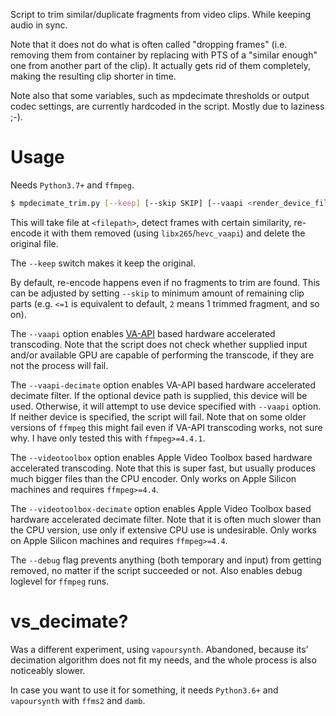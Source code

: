 Script to trim similar/duplicate fragments from video clips. While keeping audio in sync.

Note that it does not do what is often called "dropping frames" (i.e. removing them from container by replacing with PTS of a "similar enough" one from another part of the clip). It actually gets rid of them completely, making the resulting clip shorter in time.

Note also that some variables, such as mpdecimate thresholds or output codec settings, are currently hardcoded in the script. Mostly due to laziness ;-).

# Usage

Needs `Python3.7+` and `ffmpeg`.

```bash
$ mpdecimate_trim.py [--keep] [--skip SKIP] [--vaapi <render_device_filepath>] [--vaapi-decimate [render_device_filepath]] [--videotoolbox] [--videotoolbox-decimate] [--debug] <filepath>
```

This will take file at `<filepath>`, detect frames with certain similarity, re-encode it with them removed (using `libx265`/`hevc_vaapi`) and delete the original file.

The `--keep` switch makes it keep the original.

By default, re-encode happens even if no fragments to trim are found. This can be adjusted by setting `--skip` to minimum amount of remaining clip parts (e.g. `<=1` is equivalent to default, `2` means 1 trimmed fragment, and so on).

The `--vaapi` option enables [VA-API](https://trac.ffmpeg.org/wiki/Hardware/VAAPI) based hardware accelerated transcoding. Note that the script does not check whether supplied input and/or available GPU are capable of performing the transcode, if they are not the process will fail.

The `--vaapi-decimate` option enables VA-API based hardware accelerated decimate filter. If the optional device path is supplied, this device will be used. Otherwise, it will attempt to use device specified with `--vaapi` option. If neither device is specified, the script will fail. Note that on some older versions of `ffmpeg` this might fail even if VA-API transcoding works, not sure why. I have only tested this with `ffmpeg>=4.4.1`.

The `--videotoolbox` option enables Apple Video Toolbox based hardware accelerated transcoding. Note that this is super fast, but usually produces much bigger files than the CPU encoder. Only works on Apple Silicon machines and requires `ffmpeg>=4.4`.

The `--videotoolbox-decimate` option enables Apple Video Toolbox based hardware accelerated decimate filter. Note that it is often much slower than the CPU version, use only if extensive CPU use is undesirable. Only works on Apple Silicon machines and requires `ffmpeg>=4.4`.

The `--debug` flag prevents anything (both temporary and input) from getting removed, no matter if the script succeeded or not. Also enables debug loglevel for `ffmpeg` runs.

# vs_decimate?

Was a different experiment, using `vapoursynth`. Abandoned, because its' decimation algorithm does not fit my needs, and the whole process is also noticeably slower.

In case you want to use it for something, it needs `Python3.6+` and `vapoursynth` with `ffms2` and `damb`.
